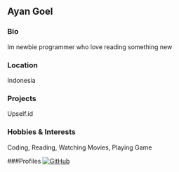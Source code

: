 ## Ayan Goel


### Bio
Im newbie programmer who love reading something new

### Location
Indonesia

### Projects
Upself.id

### Hobbies & Interests
Coding, Reading, Watching Movies, Playing Game

###Profiles
[![GitHub][github-img]](https://github.com/criedchild)

<!-- Don't edit the below 2 lines -->
[github-img]: https://i.imgur.com/9I6NRUm.png
